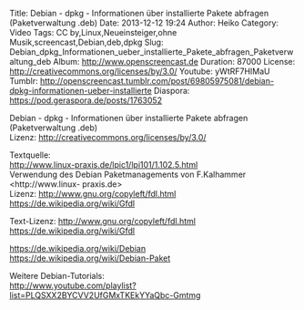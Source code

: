 Title: Debian - dpkg - Informationen über installierte Pakete abfragen (Paketverwaltung .deb)
Date: 2013-12-12 19:24
Author: Heiko
Category: Video
Tags: CC by,Linux,Neueinsteiger,ohne Musik,screencast,Debian,deb,dpkg
Slug: Debian_dpkg_Informationen_ueber_installierte_Pakete_abfragen_Paketverwaltung_deb
Album: http://www.openscreencast.de
Duration: 87000
License: http://creativecommons.org/licenses/by/3.0/
Youtube: yWtRF7HIMaU
Tumblr: http://openscreencast.tumblr.com/post/69805975081/debian-dpkg-informationen-ueber-installierte
Diaspora: https://pod.geraspora.de/posts/1763052

Debian - dpkg - Informationen über installierte Pakete abfragen
(Paketverwaltung .deb)  
Lizenz: <http://creativecommons.org/licenses/by/3.0/>  
  
Textquelle:  
<http://www.linux-praxis.de/lpic1/lpi101/1.102.5.html>  
Verwendung des Debian Paketmanagements von F.Kalhammer <http://www.linux-
praxis.de>  
Lizenz: <http://www.gnu.org/copyleft/fdl.html>
<https://de.wikipedia.org/wiki/Gfdl>  
  
Text-Lizenz: <http://www.gnu.org/copyleft/fdl.html>
<https://de.wikipedia.org/wiki/Gfdl>  
  
<https://de.wikipedia.org/wiki/Debian>  
<https://de.wikipedia.org/wiki/Debian-Paket>  
  
Weitere Debian-Tutorials:  
<http://www.youtube.com/playlist?list=PLQSXX2BYCVV2UfGMxTKEkYYaQbc-Gmtmg>

